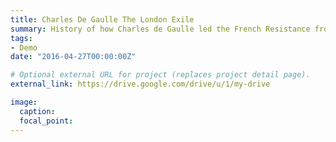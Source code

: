```yaml
---
title: Charles De Gaulle The London Exile
summary: History of how Charles de Gaulle led the French Resistance from London
tags:
- Demo
date: "2016-04-27T00:00:00Z"

# Optional external URL for project (replaces project detail page).
external_link: https://drive.google.com/drive/u/1/my-drive

image:
  caption: 
  focal_point: 
---
```

